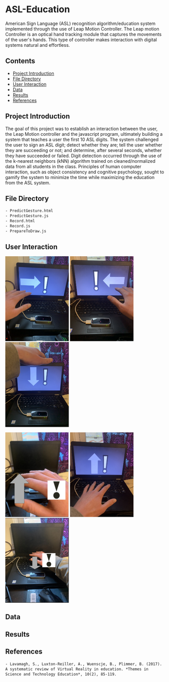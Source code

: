 # ASL-Education
American Sign Language (ASL) recognition algorithm/education system implemented through the use of Leap Motion Controller. The Leap motion Controller is an optical hand tracking module that captures the movements of the user's hands. This type of controller makes interaction with digital systems natural and effortless.

## Contents

- [Project Introduction](#project-introduction)
- [File Directory](#file-directory)
- [User Interaction](#user-interaction)
- [Data](#data)
- [Results](#results)
- [References](#references)

## Project Introduction

The goal of this project was to establish an interaction between the user, the Leap Motion controller and the javascript program, ultimately building a system that teaches a user the first 10 ASL digits. The system challenged the user to sign an ASL digit; detect whether they are; tell the user whether they are succeeding or not; and determine, after several seconds, whether they have succeeded or failed. Digit detection occurred through the use of the k-nearest neighbors (kNN) algorithm trained on cleaned/normalized data from all students in the class. Principles of human computer interaction, such as object consistency and cognitive psychology, sought to gamify the system to minimize the time while maximizing the education from the ASL system.

## File Directory

    - PredictGesture.html
    - PredictGesture.js
    - Record.html
    - Record.js
    - PrepareToDraw.js
## User Interaction

<p float="left">
  <img src="https://github.com/jclark8345/ASL-Education/blob/main/project_images/hand_to_left.jpeg" width="200" />
  <img src="https://github.com/jclark8345/ASL-Education/blob/main/project_images/hand_to_right.jpeg" width="200" /> 
  <img src="https://github.com/jclark8345/ASL-Education/blob/main/project_images/hand_to_up.jpeg" width="200" />
</p>


<p float="left">
  <img src="https://github.com/jclark8345/ASL-Education/blob/main/project_images/hand_to_close_annotated.png" width="200" />
  <img src="https://github.com/jclark8345/ASL-Education/blob/main/project_images/hand_to_down.jpeg" width="200" /> 
  <img src="https://github.com/jclark8345/ASL-Education/blob/main/project_images/hand_to_far_away_annotated.png" width="200" />
</p>


## Data

## Results

## References

    - Lavamagh, S., Luxton-Reiller, A., Wuenscje, B., Plimmer, B. (2017). A systematic review of Virtual Reality in education. *Themes in Science and Technology Education*, 10(2), 85-119.


